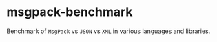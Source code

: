 # msgpack-benchmark #

Benchmark of `MsgPack` vs `JSON` vs `XML` in various languages and libraries.
